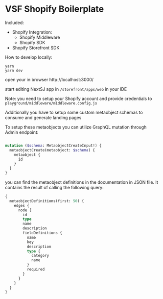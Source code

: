 # VSF Shopify Boilerplate

Included:

- Shopify Integration:
  - Shopify Middleware
  - Shopify SDK
- Shopify Storefront SDK

How to develop locally:

```console
yarn
yarn dev
```

open your in browser http://localhost:3000/

start editing NextSJ app in `/storefront/apps/web` in your IDE

Note: you need to setup your Shopify account and provide credentials to `playground/middleware/middleware.config.js`

Additionally you have to setup some custom metaobject schemas to consume and generate landing pages

To setup these metaobjects you can utilize GraphQL mutation through Admin endpoint:

```GraphQL

mutation ($schema: MetaobjectCreateInput!) {
  metaobjectCreate(metaobject: $schema) {
    metaobject {
      id
    }
  }
}

```

you can find the metaobject definitions in the documentation in JSON file. It contains the result of calling the following query:

```graphql
{
  metaobjectDefinitions(first: 50) {
    edges {
      node {
        id
        type
        name
        description
        fieldDefinitions {
          name
          key
          description
          type {
            category
            name
          }
          required
        }
      }
    }
  }
}
```
